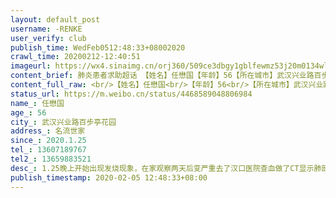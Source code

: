 ```yaml
---
layout: default_post
username: -RENKE
user_verify: club
publish_time: WedFeb0512:48:33+08002020
crawl_time: 20200212-12:40:51
imageurl: https://wx4.sinaimg.cn/orj360/509ce3dbgy1gblfewmz53j20m0134wl1.jpg,https://wx1.sinaimg.cn/orj360/509ce3dbgy1gblfex11ocj20ky118wlg.jpg,https://wx4.sinaimg.cn/orj360/509ce3dbgy1gblfexgedgj20ii0wx796.jpg,https://wx3.sinaimg.cn/orj360/509ce3dbgy1gblfew7f4tj20nm15zagn.jpg,https://wx2.sinaimg.cn/orj360/509ce3dbgy1gblfey62bij20qo1hc1kx.jpg,https://wx1.sinaimg.cn/orj360/509ce3dbgy1gblfeywaxzj21hc0qox6e.jpg,https://wx4.sinaimg.cn/orj360/509ce3dbgy1gblfezahf1j20s31dz125.jpg
content_brief: 肺炎患者求助超话 【姓名】任懋国【年龄】56【所在城市】武汉兴业路百步亭花园【所在小区、社区】名流世家【患病时间】2020.1.25【联系方式】13607189767【其他紧急联系人】13659883521【病情描述】 1.25 晚上开始出现发烧现象，在家观察两天后变严重去了汉口医院查血做了CT显示肺部有病灶 ...全文
content_full_raw: <br/>【姓名】任懋国<br/>【年龄】56<br/>【所在城市】武汉兴业路百步亭花园<br/>【所在小区、社区】名流世家<br/>【患病时间】2020.1.25<br/>【联系方式】13607189767<br/>【其他紧急联系人】13659883521<br/>【病情描述】1.25晚上开始出现发烧现象，在家观察两天后变严重去了汉口医院查血做了CT显示肺部有病灶于是马上上报，社区打了电话说让在家自行隔离。2.1去协和从早上九点排队到第二天凌晨5点才看上病然而没有做上核酸检测。此时CT显示肺部病灶变多已经严重了。2.2号好不容易做了核酸检测今天出了结果，可是一早上多方联系社区市长热线都没有任何用，各种能求助的平台全部求助了！现在我爸爸已经四肢无力只能在家躺着，我和我妈也只能在家自己隔离每天我爸爸碰过的地方都用酒精消毒。即使这样我也很怕我跟我妈妈在感染那我爸爸怎么办。求求大家救救我们吧！！<adata-url="http://t.cn/R2WxQOQ"href="http://weibo.com/p/1001018008642010000000000"data-hide=""><spanclass='url-icon'><imgstyle='width:1rem;height:1rem'src='https://h5.sinaimg.cn/upload/2015/09/25/3/timeline_card_small_location_default.png'></span><spanclass="surl-text">武汉</span></a>
status_url: https://m.weibo.cn/status/4468589048806984
name_: 任懋国
age_: 56
city_: 武汉兴业路百步亭花园
address_: 名流世家
since_: 2020.1.25
tel_: 13607189767
tel2_: 13659883521
desc_: 1.25晚上开始出现发烧现象，在家观察两天后变严重去了汉口医院查血做了CT显示肺部有病灶于是马上上报，社区打了电话说让在家自行隔离。2.1去协和从早上九点排队到第二天凌晨5点才看上病然而没有做上核酸检测。此时CT显示肺部病灶变多已经严重了。2.2号好不容易做了核酸检测今天出了结果，可是一早上多方联系社区市长热线都没有任何用，各种能求助的平台全部求助了！现在我爸爸已经四肢无力只能在家躺着，我和我妈也只能在家自己隔离每天我爸爸碰过的地方都用酒精消毒。即使这样我也很怕我跟我妈妈在感染那我爸爸怎么办。求求大家救救我们吧！！<adata-url="http//t.cn/R2WxQOQ"href="http//weibo.com/p/1001018008642010000000000"data-hide=""><spanclass='url-icon'><imgstyle='width1rem;height1rem'src='https//h5.sinaimg.cn/upload/2015/09/25/3/timeline_card_small_location_default.png'></span><spanclass="surl-text">武汉</span></a>
publish_timestamp: 2020-02-05 12:48:33+08:00
---
```

